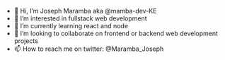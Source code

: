 - 👋 Hi, I’m Joseph Maramba aka @mamba-dev-KE
- 👀 I’m interested in fullstack web development
- 🌱 I’m currently learning react and node
- 💞️ I’m looking to collaborate on frontend or backend web development projects
- 📫 How to reach me on twitter: @Maramba_Joseph

<!---
mamba-dev-KE/mamba-dev-KE is a ✨ special ✨ repository because its `README.md` (this file) appears on your GitHub profile.
You can click the Preview link to take a look at your changes.
--->
